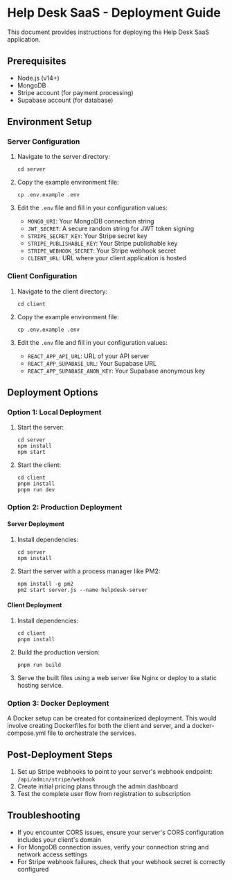# Help Desk SaaS - Deployment Guide

This document provides instructions for deploying the Help Desk SaaS application.

## Prerequisites

- Node.js (v14+)
- MongoDB
- Stripe account (for payment processing)
- Supabase account (for database)

## Environment Setup

### Server Configuration

1. Navigate to the server directory:
   ```
   cd server
   ```

2. Copy the example environment file:
   ```
   cp .env.example .env
   ```

3. Edit the `.env` file and fill in your configuration values:
   - `MONGO_URI`: Your MongoDB connection string
   - `JWT_SECRET`: A secure random string for JWT token signing
   - `STRIPE_SECRET_KEY`: Your Stripe secret key
   - `STRIPE_PUBLISHABLE_KEY`: Your Stripe publishable key
   - `STRIPE_WEBHOOK_SECRET`: Your Stripe webhook secret
   - `CLIENT_URL`: URL where your client application is hosted

### Client Configuration

1. Navigate to the client directory:
   ```
   cd client
   ```

2. Copy the example environment file:
   ```
   cp .env.example .env
   ```

3. Edit the `.env` file and fill in your configuration values:
   - `REACT_APP_API_URL`: URL of your API server
   - `REACT_APP_SUPABASE_URL`: Your Supabase URL
   - `REACT_APP_SUPABASE_ANON_KEY`: Your Supabase anonymous key

## Deployment Options

### Option 1: Local Deployment

1. Start the server:
   ```
   cd server
   npm install
   npm start
   ```

2. Start the client:
   ```
   cd client
   pnpm install
   pnpm run dev
   ```

### Option 2: Production Deployment

#### Server Deployment

1. Install dependencies:
   ```
   cd server
   npm install
   ```

2. Start the server with a process manager like PM2:
   ```
   npm install -g pm2
   pm2 start server.js --name helpdesk-server
   ```

#### Client Deployment

1. Install dependencies:
   ```
   cd client
   pnpm install
   ```

2. Build the production version:
   ```
   pnpm run build
   ```

3. Serve the built files using a web server like Nginx or deploy to a static hosting service.

### Option 3: Docker Deployment

A Docker setup can be created for containerized deployment. This would involve creating Dockerfiles for both the client and server, and a docker-compose.yml file to orchestrate the services.

## Post-Deployment Steps

1. Set up Stripe webhooks to point to your server's webhook endpoint: `/api/admin/stripe/webhook`
2. Create initial pricing plans through the admin dashboard
3. Test the complete user flow from registration to subscription

## Troubleshooting

- If you encounter CORS issues, ensure your server's CORS configuration includes your client's domain
- For MongoDB connection issues, verify your connection string and network access settings
- For Stripe webhook failures, check that your webhook secret is correctly configured
